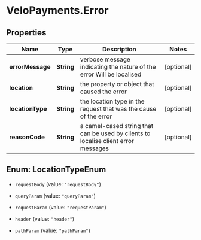 # VeloPayments.Error

## Properties

Name | Type | Description | Notes
------------ | ------------- | ------------- | -------------
**errorMessage** | **String** | verbose message indicating the nature of the error Will be localised  | [optional] 
**location** | **String** | the property or object that caused the error | [optional] 
**locationType** | **String** | the location type in the request that was the cause of the error  | [optional] 
**reasonCode** | **String** | a camel-cased string that can be used by clients to localise client error messages | [optional] 



## Enum: LocationTypeEnum


* `requestBody` (value: `"requestBody"`)

* `queryParam` (value: `"queryParam"`)

* `requestParam` (value: `"requestParam"`)

* `header` (value: `"header"`)

* `pathParam` (value: `"pathParam"`)




